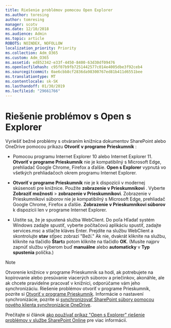 ```yaml
---
title: Riešenie problémov pomocou Open Explorer
ms.author: toresing
author: tomresing
manager: scotv
ms.date: 12/10/2018
ms.audience: Admin
ms.topic: article
ROBOTS: NOINDEX, NOFOLLOW
localization_priority: Priority
ms.collection: Adm_O365
ms.custom: Adm_O365
ms.assetid: ed852342-e33f-4450-8400-63d30df09476
ms.openlocfilehash: c95f07b9fb7251442577c014e4005dbe3f92ceb4
ms.sourcegitcommit: 0ae6cbb8cf2836da98300767ed81b411d6551bee
ms.translationtype: MT
ms.contentlocale: sk-SK
ms.lasthandoff: 01/30/2019
ms.locfileid: "29661766"
---
```

# <a name="fix-problems-with-open-with-explorer"></a>Riešenie problémov s Open s Explorer

Vyriešiť bežné problémy s otváraním knižnica dokumentov SharePoint alebo OneDrive pomocou príkazu **Otvoriť v programe Prieskumník** : 
  
- Pomocou programu Internet Explorer 10 alebo Internet Explorer 11. **Otvoriť v programe Prieskumník** nie je kompatibilný s Microsoft Edge, prehliadač Google Chrome, Firefox a ďalšie. **Open s Explorer** vypnutá vo všetkých prehliadačoch okrem programu Internet Explorer. 
    
- **Otvoriť v programe Prieskumník** nie je k dispozícii v modernej skúsenosti pre knižnice. Použite **zobrazenie v Prieskumníkovi** . Vyberte **Zobraziť možnosti** \> **zobrazenie v Prieskumníkovi**. Zobrazenie v Prieskumníkovi súborov nie je kompatibilný s Microsoft Edge, prehliadač Google Chrome, Firefox a ďalšie. **Zobrazenie v Prieskumníkovi súborov** k dispozícii len v programe Internet Explorer. 
    
- Uistite sa, že je spustená služba WebClient. Do poľa Hľadať systém Windows zadajte spustiť, vyberte počítačovú aplikáciu spustiť, zadajte services.msc a stlačte kláves Enter. Prejdite na službu WebClient a skontrolujte **stav** stĺpec zobrazí "Beží." Ak nie, dvakrát kliknite na službu, kliknite na tlačidlo **Štart**a potom kliknite na tlačidlo **OK**. (Musíte najprv zapnúť službu výberom buď **manuálne** alebo **automaticky** v **Typ spustenia** políčka.) 
    
> [!NOTE]
> Otvorenie knižnice v programe Prieskumník sa hodí, ak potrebujete na kopírovanie alebo presúvanie viacerých súborov a priečinkov, akonáhle, ale ak chcete pravidelne pracovať v knižnici, odporúčame vám jeho synchronizáciu. Riešenie problémov otvoriť v programe Prieskumník, pozrite si [Otvoriť v programe Prieskumník](https://go.microsoft.com/fwlink/?linkid=871665). Informácie o nastavení synchronizácie, pozrite si [synchronizovať SharePoint súbory pomocou nového klienta synchronizácie OneDrive](https://go.microsoft.com/fwlink/?linkid=871666).
  
Prečítajte si článok [ako používať príkaz "Open s Explorer" riešenie problémov v službe SharePoint Online](https://support.office.com/article/How-to-use-the-Open-with-Explorer-command-to-troubleshoot-issues-in-SharePoint-Online-87155331-0c92-4224-a4c1-da5c21c4ade4) pre viac informácií. 
  

